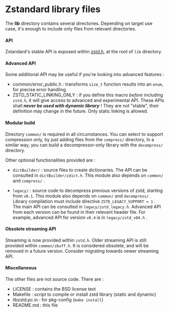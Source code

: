 Zstandard library files
================================

The __lib__ directory contains several directories.
Depending on target use case, it's enough to include only files from relevant directories.


#### API

Zstandard's stable API is exposed within [zstd.h](zstd.h),
at the root of `lib` directory.


#### Advanced API

Some additional API may be useful if you're looking into advanced features :
- common/error_public.h : transforms `size_t` function results into an `enum`,
                          for precise error handling.
- ZSTD_STATIC_LINKING_ONLY : if you define this macro _before_ including `zstd.h`,
                          it will give access to advanced and experimental API.
                          These APIs shall ___never be used with dynamic library___ !
                          They are not "stable", their definition may change in the future.
                          Only static linking is allowed.


#### Modular build

Directory `common/` is required in all circumstances.
You can select to support compression only, by just adding files from the `compress/` directory,
In a similar way, you can build a decompressor-only library with the `decompress/` directory.

Other optional functionalities provided are :

- `dictBuilder/`  : source files to create dictionaries.
                    The API can be consulted in `dictBuilder/zdict.h`.
                    This module also depends on `common/` and `compress/` .

- `legacy/` : source code to decompress previous versions of zstd, starting from `v0.1`.
              This module also depends on `common/` and `decompress/` .
              Library compilation must include directive `ZSTD_LEGACY_SUPPORT = 1` .
              The main API can be consulted in `legacy/zstd_legacy.h`.
              Advanced API from each version can be found in their relevant header file.
              For example, advanced API for version `v0.4` is in `legacy/zstd_v04.h` .


#### Obsolete streaming API

Streaming is now provided within `zstd.h`.
Older streaming API is still provided within `common/zbuff.h`.
It is considered obsolete, and will be removed in a future version.
Consider migrating towards newer streaming API.


#### Miscellaneous

The other files are not source code. There are :

 - LICENSE : contains the BSD license text
 - Makefile : script to compile or install zstd library (static and dynamic)
 - libzstd.pc.in : for pkg-config (`make install`)
 - README.md : this file

